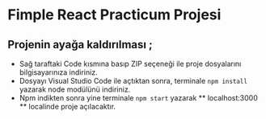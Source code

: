 # Fimple React Practicum Projesi

## Projenin ayağa kaldırılması ; 

- Sağ taraftaki Code kısmına basıp ZIP seçeneği ile proje dosyalarını bilgisayarınıza indiriniz.
- Dosyayı Visual Studio Code ile açtıktan sonra, terminale ``` npm install ``` yazarak node modülünü indiriniz.
- Npm indikten sonra yine terminale ``` npm start ``` yazarak ** localhost:3000 ** localinde proje açılacaktır. 